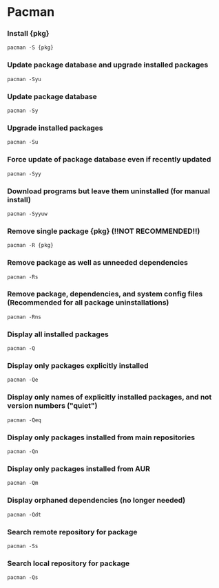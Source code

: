 # Pacman

### Install {pkg}
```
pacman -S {pkg}
```
  
### Update package database and upgrade installed packages
```
pacman -Syu
```

### Update package database
```
pacman -Sy
```

### Upgrade installed packages
```
pacman -Su
```

### Force update of package database even if recently updated
```
pacman -Syy
```

### Download programs but leave them uninstalled (for manual install)
```
pacman -Syyuw
```

### Remove single package {pkg} (!!NOT RECOMMENDED!!)
```
pacman -R {pkg}
```

### Remove package as well as unneeded dependencies
```
pacman -Rs
```

### Remove package, dependencies, and system config files (Recommended for all package uninstallations)
```
pacman -Rns
```

### Display all installed packages
```
pacman -Q
```

### Display only packages explicitly installed
```
pacman -Qe  
```

### Display only names of explicitly installed packages, and not version numbers ("quiet")
```
pacman -Qeq
```

### Display only packages installed from main repositories
```
pacman -Qn
```

### Display only packages installed from AUR
```
pacman -Qm
```

### Display orphaned dependencies (no longer needed)
```
pacman -Qdt
```

### Search remote repository for package
```
pacman -Ss  
```

### Search local repository for package
```
pacman -Qs
```
